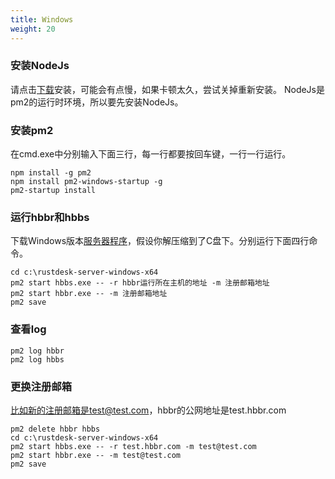 ```yaml
---
title: Windows
weight: 20
---
```


### 安装NodeJs
请点击[下载](https://nodejs.org/dist/v16.14.2/node-v16.14.2-x86.msi)安装，可能会有点慢，如果卡顿太久，尝试关掉重新安装。
NodeJs是pm2的运行时环境，所以要先安装NodeJs。

### 安装pm2
在cmd.exe中分别输入下面三行，每一行都要按回车键，一行一行运行。
```
npm install -g pm2
npm install pm2-windows-startup -g
pm2-startup install
```

### 运行hbbr和hbbs
下载Windows版本[服务器程序](https://gitee.com/rustdesk/rustdesk-server/releases)，假设你解压缩到了C盘下。分别运行下面四行命令。
```
cd c:\rustdesk-server-windows-x64
pm2 start hbbs.exe -- -r hbbr运行所在主机的地址 -m 注册邮箱地址
pm2 start hbbr.exe -- -m 注册邮箱地址
pm2 save
```

### 查看log
```
pm2 log hbbr
pm2 log hbbs
```

### 更换注册邮箱
比如新的注册邮箱是test@test.com，hbbr的公网地址是test.hbbr.com
```
pm2 delete hbbr hbbs
cd c:\rustdesk-server-windows-x64
pm2 start hbbs.exe -- -r test.hbbr.com -m test@test.com
pm2 start hbbr.exe -- -m test@test.com
pm2 save
```